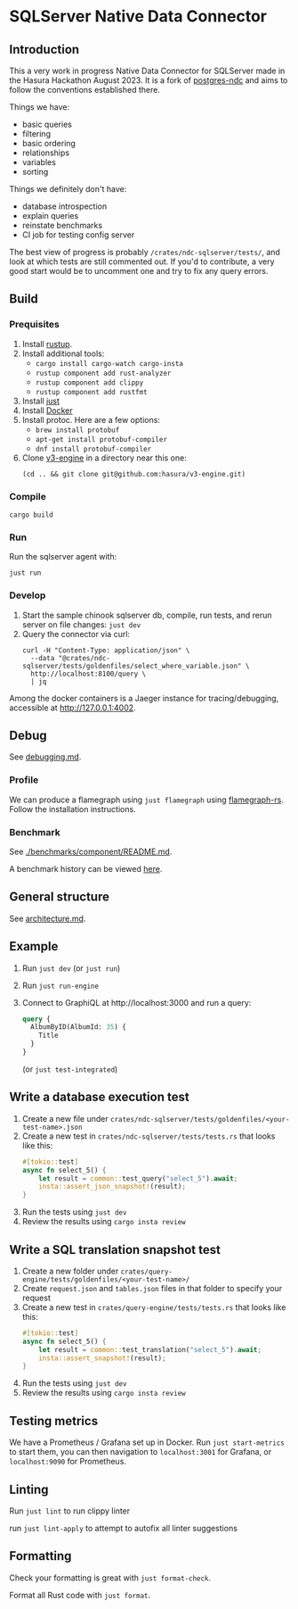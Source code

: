 # SQLServer Native Data Connector

## Introduction

This a very work in progress Native Data Connector for SQLServer made in the
Hasura Hackathon August 2023. It is a fork of
[postgres-ndc](https://github.com/hasura/postgres-ndc) and aims to follow the
conventions established there.

Things we have:

- basic queries
- filtering
- basic ordering
- relationships
- variables
- sorting

Things we definitely don't have:

- database introspection
- explain queries
- reinstate benchmarks
- CI job for testing config server

The best view of progress is probably `/crates/ndc-sqlserver/tests/`, and look
at which tests are still commented out. If you'd to contribute, a very good
start would be to uncomment one and try to fix any query errors.

## Build

### Prequisites

1. Install [rustup](https://www.rust-lang.org/tools/install).
2. Install additional tools:
    - `cargo install cargo-watch cargo-insta`
    - `rustup component add rust-analyzer`
    - `rustup component add clippy`
    - `rustup component add rustfmt`
3. Install [just](https://github.com/casey/just)
4. Install [Docker](https://www.docker.com/)
5. Install protoc. Here are a few options:
    - `brew install protobuf`
    - `apt-get install protobuf-compiler`
    - `dnf install protobuf-compiler`
6. Clone [v3-engine](https://github.com/hasura/v3-engine) in a directory near this one:
   ```
   (cd .. && git clone git@github.com:hasura/v3-engine.git)
   ```

### Compile

```
cargo build
```

### Run

Run the sqlserver agent with:

```
just run
```

### Develop

1. Start the sample chinook sqlserver db, compile, run tests, and rerun server on file changes: `just dev`
2. Query the connector via curl:
   ```
   curl -H "Content-Type: application/json" \
     --data "@crates/ndc-sqlserver/tests/goldenfiles/select_where_variable.json" \
	 http://localhost:8100/query \
	 | jq
   ```

Among the docker containers is a Jaeger instance for tracing/debugging, accessible at http://127.0.0.1:4002.

## Debug

See [debugging.md](./debugging.md).

### Profile

We can produce a flamegraph using `just flamegraph` using [flamegraph-rs](https://github.com/flamegraph-rs/flamegraph). Follow the installation instructions.

### Benchmark

See [./benchmarks/component/README.md](./benchmarks/component/README.md).

A benchmark history can be viewed [here](https://hasura.github.io/sqlserver-ndc/dev/bench).

## General structure

See [architecture.md](./architecture.md).

## Example

1. Run `just dev` (or `just run`)
2. Run `just run-engine`
3. Connect to GraphiQL at http://localhost:3000 and run a query:

   ```graphql
   query {
     AlbumByID(AlbumId: 35) {
       Title
     }
   }
   ```
   (or `just test-integrated`)

## Write a database execution test

1. Create a new file under `crates/ndc-sqlserver/tests/goldenfiles/<your-test-name>.json`
2. Create a new test in `crates/ndc-sqlserver/tests/tests.rs` that looks like this:
   ```rs
   #[tokio::test]
   async fn select_5() {
       let result = common::test_query("select_5").await;
       insta::assert_json_snapshot!(result);
   }
   ```
3. Run the tests using `just dev`
4. Review the results using `cargo insta review`

## Write a SQL translation snapshot test

1. Create a new folder under `crates/query-engine/tests/goldenfiles/<your-test-name>/`
2. Create `request.json` and `tables.json` files in that folder to specify your
   request
3. Create a new test in `crates/query-engine/tests/tests.rs` that looks like this:
   ```rs
   #[tokio::test]
   async fn select_5() {
       let result = common::test_translation("select_5").await;
       insta::assert_snapshot!(result);
   }
   ```
4. Run the tests using `just dev`
5. Review the results using `cargo insta review`

## Testing metrics

We have a Prometheus / Grafana set up in Docker. Run `just start-metrics` to
start them, you can then navigation to `localhost:3001` for Grafana, or
`localhost:9090` for Prometheus.

## Linting

Run `just lint` to run clippy linter

run `just lint-apply` to attempt to autofix all linter suggestions

## Formatting

Check your formatting is great with `just format-check`.

Format all Rust code with `just format`.

